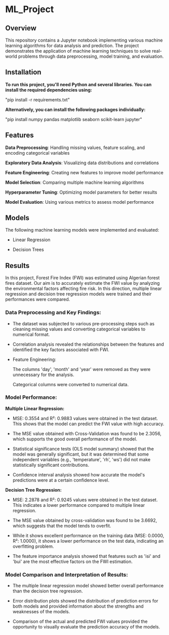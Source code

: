 # ML_Project

## Overview
This repository contains a Jupyter notebook implementing various machine learning algorithms for data analysis and prediction. The project demonstrates the application of machine learning techniques to solve real-world problems through data preprocessing, model training, and evaluation.

## Installation
**To run this project, you'll need Python and several libraries. You can install the required dependencies using:**

"pip install -r requirements.txt"

**Alternatively, you can install the following packages individually:**

"pip install numpy pandas matplotlib seaborn scikit-learn jupyter"

## Features
**Data Preprocessing**: Handling missing values, feature scaling, and encoding categorical variables

**Exploratory Data Analysis**: Visualizing data distributions and correlations

**Feature Engineering**: Creating new features to improve model performance

**Model Selection**: Comparing multiple machine learning algorithms

**Hyperparameter Tuning**: Optimizing model parameters for better results

**Model Evaluation**: Using various metrics to assess model performance

## Models

The following machine learning models were implemented and evaluated:

- Linear Regression

- Decision Trees


## Results

In this project, Forest Fire Index (FWI) was estimated using Algerian forest fires dataset. Our aim is to accurately estimate the FWI value by analyzing the environmental factors affecting fire risk. In this direction, multiple linear regression and decision tree regression models were trained and their performances were compared.

### Data Preprocessing and Key Findings:

- The dataset was subjected to various pre-processing steps such as cleaning missing values ​​and converting categorical variables to numerical format.

- Correlation analysis revealed the relationships between the features and identified the key factors associated with FWI.

- Feature Engineering:

  The columns 'day', 'month' and 'year' were removed as they were unnecessary for the analysis.

  Categorical columns were converted to numerical data.

### Model Performance:

**Multiple Linear Regression:**

- MSE: 0.3554 and R²: 0.9883 values ​​were obtained in the test dataset. This shows that the model can predict the FWI value with high accuracy.

- The MSE value obtained with Cross-Validation was found to be 2.3056, which supports the good overall performance of the model.

- Statistical significance tests (OLS model summary) showed that the model was generally significant, but it was determined that some independent variables (e.g., 'temperature', 'rh', 'ws') did not make statistically significant contributions.

- Confidence interval analysis showed how accurate the model's predictions were at a certain confidence level.

**Decision Tree Regression:**

- MSE: 2.2878 and R²: 0.9245 values ​​were obtained in the test dataset. This indicates a lower performance compared to multiple linear regression.

- The MSE value obtained by cross-validation was found to be 3.6692, which suggests that the model tends to overfit.

- While it shows excellent performance on the training data (MSE: 0.0000, R²: 1.0000), it shows a lower performance on the test data, indicating an overfitting problem.

- The feature importance analysis showed that features such as 'isi' and 'bui' are the most effective factors on the FWI estimation.


### Model Comparison and Interpretation of Results:

- The multiple linear regression model showed better overall performance than the decision tree regression.

- Error distribution plots showed the distribution of prediction errors for both models and provided information about the strengths and weaknesses of the models.

- Comparison of the actual and predicted FWI values ​​provided the opportunity to visually evaluate the prediction accuracy of the models.



























